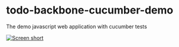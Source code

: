 todo-backbone-cucumber-demo
===========================

The demo javascript web application with cucumber tests

[![Screen short](https://raw.github.com/javadev/todo-backbone-cucumber-demo/master/todo.png)](http://javadev.github.com/todo-backbone-cucumber-demo/)
